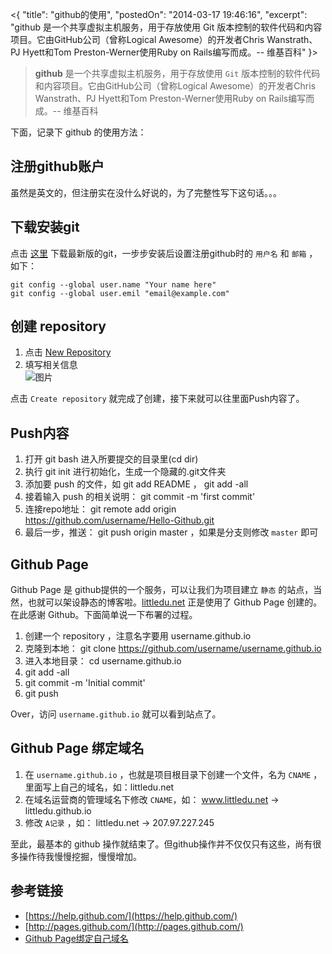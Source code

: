 <{
"title": "github的使用",
"postedOn": "2014-03-17 19:46:16",
"excerpt": "github 是一个共享虚拟主机服务，用于存放使用 Git 版本控制的软件代码和内容项目。它由GitHub公司（曾称Logical Awesome）的开发者Chris Wanstrath、PJ Hyett和Tom Preston-Werner使用Ruby on Rails编写而成。-- 维基百科" 
}>

> **github** 是一个共享虚拟主机服务，用于存放使用 `Git` 版本控制的软件代码和内容项目。它由GitHub公司（曾称Logical Awesome）的开发者Chris Wanstrath、PJ Hyett和Tom Preston-Werner使用Ruby on Rails编写而成。-- 维基百科  

下面，记录下 github 的使用方法：

## 注册github账户  

虽然是英文的，但注册实在没什么好说的，为了完整性写下这句话。。。  

## 下载安装git

点击 [这里](http://git-scm.com/downloads) 下载最新版的git，一步步安装后设置注册github时的 `用户名` 和 `邮箱` ，如下：  

    git config --global user.name "Your name here"
    git config --global user.emil "email@example.com"

## 创建 repository  
1. 点击 [New Repository](https://github.com/repositories/new)
2. 填写相关信息  
![图片](/images/github的使用/1.png)  

点击 `Create repository` 就完成了创建，接下来就可以往里面Push内容了。  

## Push内容  

1. 打开 git bash 进入所要提交的目录里(cd dir)  
2. 执行 git init 进行初始化，生成一个隐藏的.git文件夹  
3. 添加要 push 的文件，如 git add README ， git add -all
4. 接着输入 push 的相关说明： git commit -m 'first commit'
5. 连接repo地址： git remote add origin https://github.com/username/Hello-Github.git
6. 最后一步，推送： git push origin master ，如果是分支则修改 `master` 即可

## Github Page  

Github Page 是 github提供的一个服务，可以让我们为项目建立 `静态` 的站点，当然，也就可以架设静态的博客啦。[littledu.net](http://littledu.net/) 正是使用了 Github Page 创建的。在此感谢 Github。下面简单说一下布署的过程。

1. 创建一个 repository ，注意名字要用 username.github.io
2. 克隆到本地： git clone https://github.com/username/username.github.io
3. 进入本地目录： cd username.github.io
4. git add -all
5. git commit -m 'Initial commit'
6. git push

Over，访问 `username.github.io` 就可以看到站点了。

## Github Page 绑定域名

1. 在 `username.github.io` ，也就是项目根目录下创建一个文件，名为 `CNAME` ，里面写上自己的域名，如：littledu.net
2. 在域名运营商的管理域名下修改 `CNAME`，如： www.littledu.net -> littledu.github.io
3. 修改 `A记录` ，如： littledu.net -> 207.97.227.245

至此，最基本的 github 操作就结束了。但github操作并不仅仅只有这些，尚有很多操作待我慢慢挖掘，慢慢增加。

## 参考链接

* [https://help.github.com/](https://help.github.com/)
* [http://pages.github.com/](http://pages.github.com/)
* [Github Page绑定自己域名](http://fancyoung.com/blog/host-to-github/)